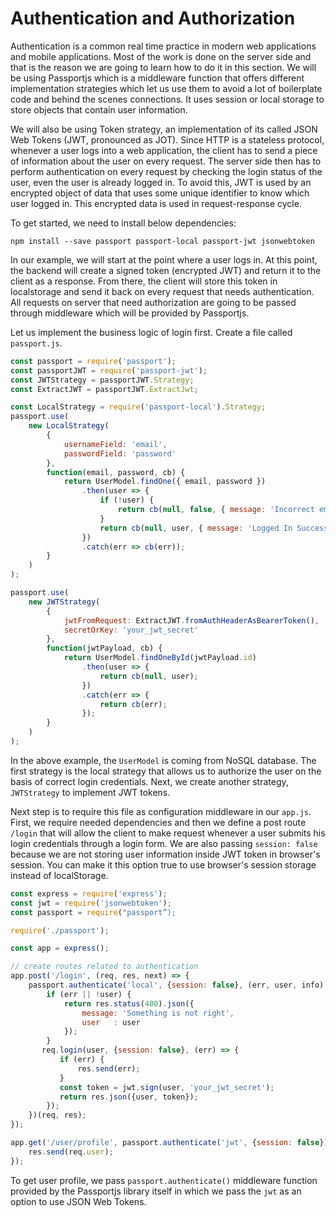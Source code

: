 # Authentication and Authorization

Authentication is a common real time practice in modern web applications and mobile applications. Most of the work is done on the server side and that is the reason we are going to learn how to do it in this section. We will be using Passportjs which is a middleware function that offers different implementation strategies which let us use them to avoid a lot of boilerplate code and behind the scenes connections. It uses session or local storage to store objects that contain user information.

We will also be using Token strategy, an implementation of its called JSON Web Tokens (JWT, pronounced as JOT). Since HTTP is a stateless protocol, whenever a user logs into a web application, the client has to send a piece of information about the user on every request. The server side then has to perform authentication on every request by checking the login status of the user, even the user is already logged in. To avoid this, JWT is used by an encrypted object of data that uses some unique identifier to know which user logged in. This encrypted data is used in request-response cycle.

To get started, we need to install below dependencies:

```shell
npm install --save passport passport-local passport-jwt jsonwebtoken
```

In our example, we will start at the point where a user logs in. At this point, the backend will create a signed token (encrypted JWT) and return it to the client as a response. From there, the client will store this token in localstorage and send it back on every request that needs authentication. All requests on server that need authorization are going to be passed through middleware which will be provided by Passportjs.

Let us implement the business logic of login first. Create a file called `passport.js`.

```js
const passport = require('passport');
const passportJWT = require('passport-jwt');
const JWTStrategy = passportJWT.Strategy;
const ExtractJWT = passportJWT.ExtractJwt;

const LocalStrategy = require('passport-local').Strategy;
passport.use(
	new LocalStrategy(
		{
			usernameField: 'email',
			passwordField: 'password'
		},
		function(email, password, cb) {
			return UserModel.findOne({ email, password })
				.then(user => {
					if (!user) {
						return cb(null, false, { message: 'Incorrect email or password.' });
					}
					return cb(null, user, { message: 'Logged In Successfully' });
				})
				.catch(err => cb(err));
		}
	)
);

passport.use(
	new JWTStrategy(
		{
			jwtFromRequest: ExtractJWT.fromAuthHeaderAsBearerToken(),
			secretOrKey: 'your_jwt_secret'
		},
		function(jwtPayload, cb) {
			return UserModel.findOneById(jwtPayload.id)
				.then(user => {
					return cb(null, user);
				})
				.catch(err => {
					return cb(err);
				});
		}
	)
);
```

In the above example, the `UserModel` is coming from NoSQL database. The first strategy is the local strategy that allows us to authorize the user on the basis of correct login credentials. Next, we create another strategy, `JWTStrategy` to implement JWT tokens.

Next step is to require this file as configuration middleware in our `app.js`. First, we require needed dependencies and then we define a post route `/login` that will allow the client to make request whenever a user submits his login credentials through a login form. We are also passing `session: false` because we are not storing user information inside JWT token in browser's session. You can make it this option true to use browser's session storage instead of localStorage.

```js
const express = require('express');
const jwt = require('jsonwebtoken');
const passport = require("passport”);

require('./passport');

const app = express();

// create routes related to authentication
app.post('/login', (req, res, next) => {
    passport.authenticate('local', {session: false}, (err, user, info) => {
        if (err || !user) {
            return res.status(400).json({
                message: 'Something is not right',
                user   : user
            });
        }
       req.login(user, {session: false}, (err) => {
           if (err) {
               res.send(err);
           }
           const token = jwt.sign(user, 'your_jwt_secret');
           return res.json({user, token});
        });
    })(req, res);
});

app.get('/user/profile', passport.authenticate('jwt', {session: false}), (req, res, next) => {
    res.send(req.user);
});
```

To get user profile, we pass `passport.authenticate()` middleware function provided by the Passportjs library itself in which we pass the `jwt` as an option to use JSON Web Tokens.
